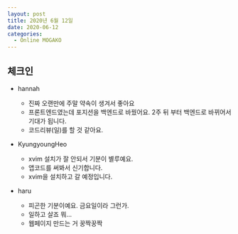```yaml
---
layout: post
title: 2020년 6월 12일
date: 2020-06-12
categories:
  - Online MOGAKO
---
```


## 체크인

- hannah
  - 진짜 오랜만에 주말 약속이 생겨서 좋아요
  - 프론트엔드였는데 포지션을 백엔드로 바꿨어요. 2주 뒤 부터 백엔드로 바뀌어서 기대가 됩니다.
  - 코드리뷰(일)를 할 것 같아요.

- KyungyoungHeo
  - xvim 설치가 잘 안되서 기분이 별루예요.
  - 앱코드를 써봐서 신기합니다.
  - xvim을 설치하고 갈 예정입니다.

- haru
  - 피곤한 기분이예요. 금요일이라 그런가.
  - 일하고 살죠 뭐...
  - 웹페이지 만드는 거 꿍짝꿍짝
